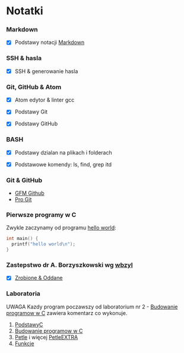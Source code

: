 # Notatki

### Markdown
- [x] Podstawy notacji [Markdown](https://daringfireball.net/projects/markdown/)


### SSH & hasla
- [x] SSH & generowanie hasla


### Git, GitHub & Atom
- [x] Atom edytor & linter gcc
- [x] Podstawy Git
- [x] Podstawy GitHub


### BASH
- [x] Podstawy dzialan na plikach i folderach
- [x] Podstawowe komendy: ls, find, grep itd


### Git & GitHub
- [GFM Github](https://help.github.com/articles/working-with-advanced-formatting/) 
- [Pro Git](https://git-scm.com/book/en/v2)


### Pierwsze programy w C
Zwykle zaczynamy od programu [hello world](https://github.com/wojsamjan/xxx/blob/master/hello.c):

```c
int main() {
  printf("hello world\n");
}
```

### Zastepstwo dr A. Borzyszkowski wg [wbzyl](http://wbzyl.inf.ug.edu.pl/sp/exercises)
- [x] [Zrobione & Oddane](https://github.com/wojsamjan/xxx/tree/master/JPzastepstwo)

### Laboratoria

UWAGA Kazdy program poczawszy od laboratorium nr 2 - [Budowanie programow w C](https://github.com/wojsamjan/xxx/tree/master/Budowanie%20programow%20w%20C) zawiera komentarz co wykonuje.

1. [PodstawyC](https://github.com/wojsamjan/xxx/tree/master/1labJP)
2. [Budowanie programow w C](https://github.com/wojsamjan/xxx/tree/master/Budowanie%20programow%20w%20C)
3. [Petle](https://github.com/wojsamjan/xxx/tree/master/petle) i więcej [PetleEXTRA](https://github.com/wojsamjan/xxx/tree/master/petle/petleEXTRA)
4. [Funkcje](https://github.com/wojsamjan/xxx/tree/master/Funkcje)
